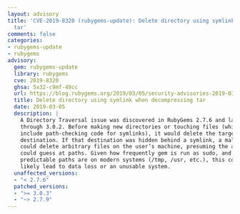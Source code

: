 ```yaml
---
layout: advisory
title: 'CVE-2019-8320 (rubygems-update): Delete directory using symlink when decompressing
  tar'
comments: false
categories:
- rubygems-update
- rubygems
advisory:
  gem: rubygems-update
  library: rubygems
  cve: 2019-8320
  ghsa: 5x32-c9mf-49cc
  url: https://blog.rubygems.org/2019/03/05/security-advisories-2019-03.html
  title: Delete directory using symlink when decompressing tar
  date: 2019-03-05
  description: |
    A Directory Traversal issue was discovered in RubyGems 2.7.6 and later
    through 3.0.2. Before making new directories or touching files (which now
    include path-checking code for symlinks), it would delete the target
    destination. If that destination was hidden behind a symlink, a malicious gem
    could delete arbitrary files on the user’s machine, presuming the attacker
    could guess at paths. Given how frequently gem is run as sudo, and how
    predictable paths are on modern systems (/tmp, /usr, etc.), this could
    likely lead to data loss or an unusable system.
  unaffected_versions:
  - "< 2.7.6"
  patched_versions:
  - ">= 3.0.3"
  - "~> 2.7.9"
---
```

